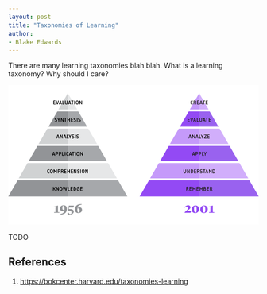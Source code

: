 ```yaml
---
layout: post
title: "Taxonomies of Learning"
author:
- Blake Edwards
---
```

There are many learning taxonomies blah blah. What is a learning taxonomy? Why should I care?

<div class="image-container">
    <img src="/assets/images/blooms_taxonomy.png" alt="Bloom's Taxonomy">
</div>

TODO

## References
1. https://bokcenter.harvard.edu/taxonomies-learning
